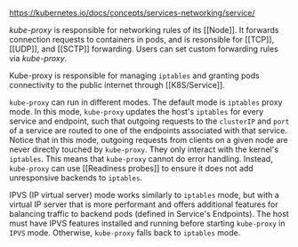 https://kubernetes.io/docs/concepts/services-networking/service/

*kube-proxy* is responsible for networking rules of its [[Node]].  It forwards connection requests to containers in pods, and is resonsible for [[TCP]], [[UDP]], and [[SCTP]] forwarding.  Users can set custom forwarding rules via *kube-proxy*.

Kube-proxy is responsible for managing `iptables` and granting pods connectivity to the public internet through [[K8S/Service]].

`kube-proxy` can run in different modes.  The default mode is `iptables` proxy mode. In this mode, `kube-proxy` updates the host's `iptables` for every service and endpoint, such that outgoing requests to the `clusterIP` and `port` of a service are routed to one of the endpoints associated with that service.  Notice that in this mode, outgoing requests from clients on a given node are never directly touched by `kube-proxy`.  They only interact with the kernel's `iptables`.  This means that `kube-proxy` cannot do error handling.  Instead, `kube-proxy` can use [[Readiness probes]] to ensure it does not add unresponsive backends to `iptables`.

IPVS (IP virtual server) mode works similarly to `iptables` mode, but with a virtual IP server that is more performant and offers additional features for balancing traffic to backend pods (defined in Service's Endpoints).  The host must have IPVS features installed and running before starting `kube-proxy` in `IPVS` mode.  Otherwise, `kube-proxy` falls back to `iptables` mode.